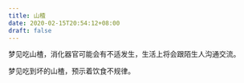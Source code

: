 ```yaml
---
title: 山楂
date: 2020-02-15T20:54:12+08:00
draft: false
---
```


梦见吃山楂，消化器官可能会有不适发生，生活上将会跟陌生人沟通交流。<br>


梦见吃到坏的山楂，预示着饮食不规律。<br>
